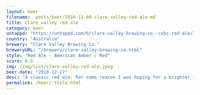 ```yaml
---
layout: beer
filename: _posts/beer/2016-11-09-clare-valley-red-ale.md
title: Clare valley red ale
category: beer
untappd: "https://untappd.com/b/clare-valley-brewing-co--cvbc-red-ale/1498267"
country: "Australia"
brewery: "Clare Valley Brewing Co."
breweryURL: "/brewery/clare-valley-brewing-co.html"
style: "Red Ale - American Amber / Red"
score: 8.5
img: /img/list/clare-valley-red-ale.jpeg
beer-date: "2018-12-27"
desc: "A classic red ale. For some reason I was hoping for a brighter red but what can you do. Bitter to start with a sweet finish. One of those beers where the more you have the more you want it"
permalink: /beer/:title.html
---
```

